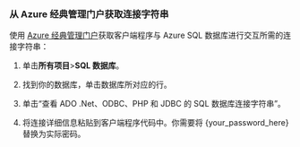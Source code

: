 <!--
../includes/sql-database-include-connection-string-20-portalshots.md

Latest Freshness check:  2015-09-02 , GeneMi.

## Connection string
-->


### 从 Azure 经典管理门户获取连接字符串


使用 [Azure 经典管理门户](http://manage.windowsazure.cn)获取客户端程序与 Azure SQL 数据库进行交互所需的连接字符串：

1. 单击**所有项目**>**SQL 数据库**。
  
2. 找到你的数据库，单击数据库所对应的行。

3. 单击“查看 ADO .Net、ODBC、PHP 和 JDBC 的 SQL 数据库连接字符串”。

4. 将连接详细信息粘贴到客户端程序代码中。你需要将 {your\_password\_here} 替换为实际密码。

<!--
Could not find a good link for PHP

For more information, see:<br/>[Connection Strings and Configuration Files](https://msdn.microsoft.com/zh-cn/library/ms378428.aspx).
-->


<!-- Image references. -->

[1-select-sql]: ./media/sql-database-include-connection-string-20-portalshots/connection-string-select-sql.png

[2-select-database]: ./media/sql-database-include-connection-string-20-portalshots/connection-string-select-database.PNG

[3-get-connection-details]: ./media/sql-database-include-connection-string-20-portalshots/connection-string-details.PNG


<!--
These three includes/ files are a sequenced set, but you can pick and choose:

../includes/sql-database-include-connection-string-20-portalshots.md
../includes/sql-database-include-connection-string-30-compare.md
../includes/sql-database-include-connection-string-40-config.md
-->

<!---HONumber=Mooncake_0104_2016-->

